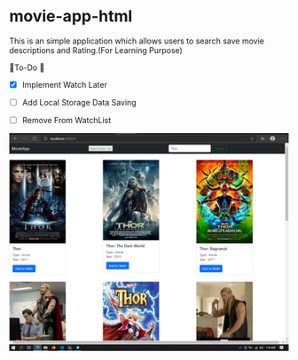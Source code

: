 # movie-app-html
This is an simple application which allows users to search save movie descriptions and Rating.(For Learning Purpose)

🚀To-Do 🚀
- [x] Implement Watch Later   
- [ ] Add Local Storage Data Saving   
- [ ] Remove From WatchList


![Image Broken](https://github.com/Tibinsunny/movie-app-html/blob/main/screenshots/Capture.PNG)


